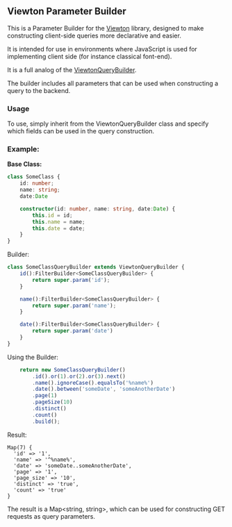 Viewton Parameter Builder
---

This is a Parameter Builder for the [Viewton](https://github.com/AndrewVolostnykh/viewton) library, designed to make constructing client-side queries more declarative and easier. 

It is intended for use in environments where JavaScript is used for implementing client side (for instance classical font-end). 

It is a full analog of the [ViewtonQueryBuilder](https://github.com/AndrewVolostnykh/viewton/blob/main/src/main/java/andrew/volostnykh/viewton/ViewtonQueryBuilder.java).

The builder includes all parameters that can be used when constructing a query to the backend.

### Usage
To use, simply inherit from the ViewtonQueryBuilder class and specify which fields can be used in the query construction.

### Example:

**Base Class:**

```typescript
class SomeClass {
    id: number;
    name: string;
    date:Date

    constructor(id: number, name: string, date:Date) {
        this.id = id;
        this.name = name;
        this.date = date;
    }
}
```

Builder:

```typescript
class SomeClassQueryBuilder extends ViewtonQueryBuilder {
    id():FilterBuilder<SomeClassQueryBuilder> {
        return super.param('id');
    }

    name():FilterBuilder<SomeClassQueryBuilder> {
        return super.param('name');
    }

    date():FilterBuilder<SomeClassQueryBuilder> {
        return super.param('date')
    }
}
```

Using the Builder:

```typescript
    return new SomeClassQueryBuilder()
        .id().or(1).or(2).or(3).next()
        .name().ignoreCase().equalsTo('%name%')
        .date().between('someDate', 'someAnotherDate')
        .page(1)
        .pageSize(10)
        .distinct()
        .count()
        .build();
```

Result:

```
Map(7) {
  'id' => '1',
  'name' => '^%name%',
  'date' => 'someDate..someAnotherDate',
  'page' => '1',
  'page_size' => '10',
  'distinct' => 'true',
  'count' => 'true'
}
```

The result is a Map<string, string>, which can be used for constructing GET requests as query parameters.
